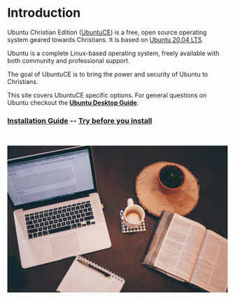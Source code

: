 # Introduction

Ubuntu Christian Edition ([UbuntuCE](https://ubuntuce.com)) is a free, open source operating system geared towards Christians. It is based on [Ubuntu 20.04 LTS](https://wiki.ubuntu.com/FocalFossa/ReleaseNotes).

Ubuntu is a complete Linux-based operating system, freely available with both community and professional support.

The goal of UbuntuCE is to bring the power and security of Ubuntu to Christians.

This site covers UbuntuCE specific options. For general questions on Ubuntu checkout the **[Ubuntu Desktop Guide](https://help.ubuntu.com/lts/ubuntu-help/index.html)**.

### [Installation Guide](https://ubuntu.com/tutorials/install-ubuntu-desktop#1-overview)  -- [Try before you install](https://ubuntu.com/tutorials/try-ubuntu-before-you-install)  

<br/>

![UbuntuCE](https://raw.githubusercontent.com/jeremehancock/docs.ubuntuce.com-content/main/pages/assets/images/bible-laptop.jpg)
